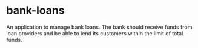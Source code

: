 # bank-loans
 An application to manage bank loans. The bank should receive funds from loan providers and be able to lend its customers within the limit of total funds.
 
